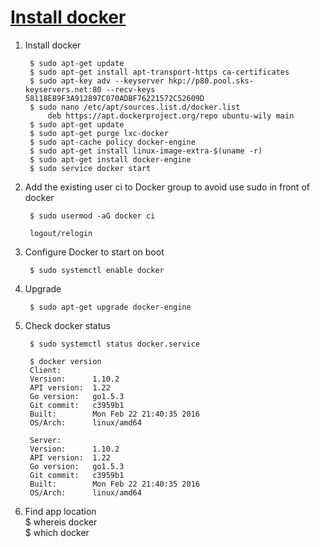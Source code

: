 # [Install docker](https://docs.docker.com/engine/installation/linux/ubuntulinux/)
1. Install docker
	
		$ sudo apt-get update
		$ sudo apt-get install apt-transport-https ca-certificates
		$ sudo apt-key adv --keyserver hkp://p80.pool.sks-keyservers.net:80 --recv-keys 58118E89F3A912897C070ADBF76221572C52609D
		$ sudo nano /etc/apt/sources.list.d/docker.list	
			deb https://apt.dockerproject.org/repo ubuntu-wily main	
		$ sudo apt-get update
		$ sudo apt-get purge lxc-docker
		$ sudo apt-cache policy docker-engine
		$ sudo apt-get install linux-image-extra-$(uname -r)	
		$ sudo apt-get install docker-engine
		$ sudo service docker start

2. Add the existing user ci to Docker group to avoid use sudo in front of docker
	
		$ sudo usermod -aG docker ci
		
		logout/relogin

3. Configure Docker to start on boot
	
		$ sudo systemctl enable docker

4. Upgrade

		$ sudo apt-get upgrade docker-engine

5. Check docker status
	
		$ sudo systemctl status docker.service
		
		$ docker version
		Client:
		Version:      1.10.2
		API version:  1.22
		Go version:   go1.5.3
		Git commit:   c3959b1
		Built:        Mon Feb 22 21:40:35 2016
		OS/Arch:      linux/amd64
		
		Server:
		Version:      1.10.2
		API version:  1.22
		Go version:   go1.5.3
		Git commit:   c3959b1
		Built:        Mon Feb 22 21:40:35 2016
		OS/Arch:      linux/amd64

6. Find app location  
		$ whereis docker  
		$ which docker